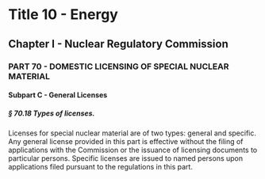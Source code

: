 
# Title 10 - Energy
## Chapter I - Nuclear Regulatory Commission
### PART 70 - DOMESTIC LICENSING OF SPECIAL NUCLEAR MATERIAL
#### Subpart C - General Licenses
##### § 70.18 Types of licenses.

Licenses for special nuclear material are of two types: general and specific. Any general license provided in this part is effective without the filing of applications with the Commission or the issuance of licensing documents to particular persons. Specific licenses are issued to named persons upon applications filed pursuant to the regulations in this part.
